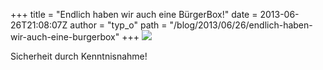 +++
title = "Endlich haben wir auch eine BürgerBox!"
date = 2013-06-26T21:08:07Z
author = "typ_o"
path = "/blog/2013/06/26/endlich-haben-wir-auch-eine-burgerbox"
+++
[![](/media/bndkl.jpg)](/media/bndgr.jpg)

Sicherheit durch Kenntnisnahme\!

